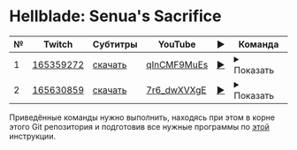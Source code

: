 # Hellblade: Senua's Sacrifice

| № | Twitch | Субтитры | YouTube | ▶ | Команда |
| --- | --- | --- | --- | --- | --- |
| 1 | [165359272](https://www.twitch.tv/videos/165359272) | [скачать](../chats/v165359272.ass) | [qInCMF9MuEs](https://www.youtube.com/watch?v=qInCMF9MuEs) | [▶](../src/player.html?v=qInCMF9MuEs&s=165359272) | <details><summary>Показать</summary>Twitch: `streamlink -p mpv --sub-file chats/v172968603.ass --player-passthrough hls twitch.tv/videos/172968603 best`<br>YouTube: `mpv --sub-file chats/v172968603.ass youtube.com/watch?v=fxwks5MC9Ns`</details> |
| 2 | [165630859](https://www.twitch.tv/videos/165630859) | [скачать](../chats/v165630859.ass) | [7r6_dwXVXgE](https://www.youtube.com/watch?v=7r6_dwXVXgE) | [▶](../src/player.html?v=7r6_dwXVXgE&s=165630859) | <details><summary>Показать</summary>Twitch: `streamlink -p mpv --sub-file chats/v172968603.ass --player-passthrough hls twitch.tv/videos/172968603 best`<br>YouTube: `mpv --sub-file chats/v172968603.ass youtube.com/watch?v=fxwks5MC9Ns`</details> |

Приведённые команды нужно выполнить, находясь при этом в корне этого Git репозитория и подготовив все нужные программы по [этой](/tutorials/watch-online.md) инструкции.

